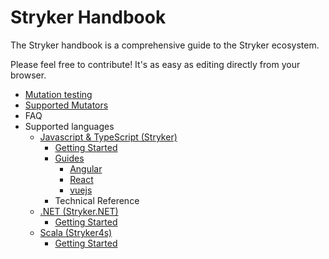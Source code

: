 # Stryker Handbook

The Stryker handbook is a comprehensive guide to the Stryker ecosystem.

Please feel free to contribute! It's as easy as editing directly from your browser.

* [Mutation testing](mutation-testing.md)
* [Supported Mutators](mutator-types.md#supported-mutators)
* FAQ
* Supported languages
  * [Javascript & TypeScript (Stryker)](stryker)
    * [Getting Started](stryker/getting-started.md)
    * [Guides](stryker/guides/)
      * [Angular](stryker/guides/angular.md#angular)
      * [React](stryker/guides/react.md#react)
      * [vuejs](stryker/guides/vuejs.md#vuejs)
    * Technical Reference
  * [.NET (Stryker.NET)](stryker.net/)
    * [Getting Started](stryker.net/getting-started.md)
  * [Scala (Stryker4s)](stryker4s/)
    * [Getting Started](stryker4s/getting-started.md)
